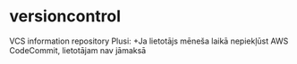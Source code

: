 # versioncontrol
VCS information repository
Plusi: +Ja lietotājs mēneša laikā nepiekļūst AWS CodeCommit, lietotājam nav jāmaksā
